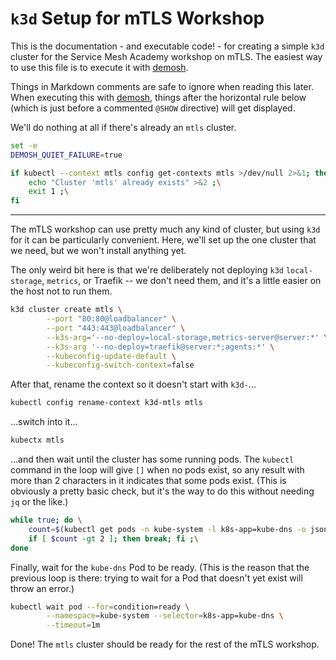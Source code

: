 # `k3d` Setup for mTLS Workshop

This is the documentation - and executable code! - for creating a simple `k3d`
cluster for the Service Mesh Academy workshop on mTLS. The easiest way to use
this file is to execute it with [demosh].

Things in Markdown comments are safe to ignore when reading this later. When
executing this with [demosh], things after the horizontal rule below (which is
just before a commented `@SHOW` directive) will get displayed.

[demosh]: https://github.com/BuoyantIO/demosh

We'll do nothing at all if there's already an `mtls` cluster.

```bash
set -e
DEMOSH_QUIET_FAILURE=true

if kubectl --context mtls config get-contexts mtls >/dev/null 2>&1; then \
    echo "Cluster 'mtls' already exists" >&2 ;\
    exit 1 ;\
fi
```

<!-- @import demo-tools.sh -->
----
<!-- @SHOW -->

The mTLS workshop can use pretty much any kind of cluster, but using `k3d` for
it can be particularly convenient. Here, we'll set up the one cluster that we
need, but we won't install anything yet.

The only weird bit here is that we're deliberately not deploying `k3d`
`local-storage`, `metrics`, or Traefik -- we don't need them, and it's a
little easier on the host not to run them.

```bash
k3d cluster create mtls \
        --port "80:80@loadbalancer" \
        --port "443:443@loadbalancer" \
        --k3s-arg='--no-deploy=local-storage,metrics-server@server:*' \
        --k3s-arg '--no-deploy=traefik@server:*;agents:*' \
        --kubeconfig-update-default \
        --kubeconfig-switch-context=false
```

After that, rename the context so it doesn't start with `k3d-`...

```bash
kubectl config rename-context k3d-mtls mtls
```

...switch into it...

```bash
kubectx mtls
```

...and then wait until the cluster has some running pods. The `kubectl`
command in the loop will give `[]` when no pods exist, so any result with more
than 2 characters in it indicates that some pods exist. (This is obviously a
pretty basic check, but it's the way to do this without needing `jq` or the
like.)

```bash
while true; do \
    count=$(kubectl get pods -n kube-system -l k8s-app=kube-dns -o jsonpath='{ .items }' | wc -c) ;\
    if [ $count -gt 2 ]; then break; fi ;\
done
```

Finally, wait for the `kube-dns` Pod to be ready. (This is the reason that the
previous loop is there: trying to wait for a Pod that doesn't yet exist will
throw an error.)

```bash
kubectl wait pod --for=condition=ready \
        --namespace=kube-system --selector=k8s-app=kube-dns \
        --timeout=1m
```

Done! The `mtls` cluster should be ready for the rest of the mTLS workshop.

<!-- @wait_clear -->
